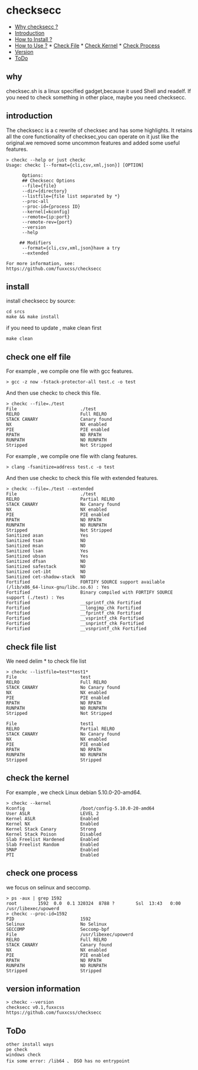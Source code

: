 # checksecc
* [Why checksecc ?](#why)
* [Introduction](#introduction)
* [How to Install ?](#install)
* [How to Use ?](#check-one-elf-file)
      * [Check File](#check-one-elf-file)
      * [Check Kernel](#check-the-kernel)
      * [Check Process](#check-one-process)
* [Version](#version-information)
* [ToDo]()
## why
checksec.sh is a linux specified gadget,because it used Shell and readelf. If you need to check something in other place, maybe you need checksecc.
## introduction
The checksecc is a c rewrite of checksec and has some highlights. It retains all the core functionality of checksec,you can operate on it just like the original.we removed some uncommon features and added some useful features.
``` shell
> checkc --help or just checkc
Usage: checkc [--format={cli,csv,xml,json}] [OPTION]

      Options:
      ## Checksecc Options
      --file={file}
      --dir={directory}
      --listfile={file list separated by *}
      --proc-all
      --proc-id={process ID}
      --kernel[=kconfig]
      --remote={ip:port}
      --remote-rev={port}
      --version
      --help

     ## Modifiers
      --format={cli,csv,xml,json}have a try
      --extended

For more information, see:
https://github.com/fuxxcss/checksecc

```
## install 
install checksecc by source:
``` shell
cd srcs
make && make install
```
if you need to update , make clean first
``` shell
make clean
```
## check one elf file
For example , we compile one file with gcc features.
``` shell
> gcc -z now -fstack-protector-all test.c -o test
```
And then use checkc to check this file.
``` shell
> checkc --file=./test
File                        ./test
RELRO                       Full RELRO
STACK CANARY                Canary found
NX                          NX enabled
PIE                         PIE enabled
RPATH                       NO RPATH
RUNPATH                     NO RUNPATH
Stripped                    Not Stripped
```
For example , we compile one file with clang features.
``` shell
> clang -fsanitize=address test.c -o test
```
And then use checkc to check this file with extended features.
``` shell
> checkc --file=./test --extended
File                        ./test
RELRO                       Partial RELRO
STACK CANARY                No Canary found
NX                          NX enabled
PIE                         PIE enabled
RPATH                       NO RPATH
RUNPATH                     NO RUNPATH
Stripped                    Not Stripped
Sanitized asan              Yes
Sanitized tsan              NO
Sanitized msan              NO
Sanitized lsan              Yes
Sanitized ubsan             Yes
Sanitized dfsan             NO
Sanitized safestack         NO
Sanitized cet-ibt           NO
Sanitized cet-shadow-stack  NO
Fortified                   FORTIFY SOURCE support available (/lib/x86_64-linux-gnu/libc.so.6) : Yes
Fortified                   Binary compiled with FORTIFY SOURCE support (./test) : Yes
Fortified                   __sprintf_chk Fortified
Fortified                   __longjmp_chk Fortified
Fortified                   __fprintf_chk Fortified
Fortified                   __vsprintf_chk Fortified
Fortified                   __snprintf_chk Fortified
Fortified                   __vsnprintf_chk Fortified
```
## check file list
We need delim * to check file list
``` shell
> checkc --listfile=test*test1*
File                        test
RELRO                       Full RELRO
STACK CANARY                No Canary found
NX                          NX enabled
PIE                         PIE enabled
RPATH                       NO RPATH
RUNPATH                     NO RUNPATH
Stripped                    Not Stripped

File                        test1
RELRO                       Partial RELRO
STACK CANARY                No Canary found
NX                          NX enabled
PIE                         PIE enabled
RPATH                       NO RPATH
RUNPATH                     NO RUNPATH
Stripped                    Stripped
```
## check the kernel
For example , we check Linux debian 5.10.0-20-amd64.
``` shell
> checkc --kernel
Kconfig                     /boot/config-5.10.0-20-amd64
User ASLR                   LEVEL 2
Kernel ASLR                 Enabled
Kernel NX                   Enabled
Kernel Stack Canary         Strong
Kernel Stack Poison         Disabled
Slab Freelist Hardened      Enabled
Slab Freelist Random        Enabled
SMAP                        Enabled
PTI                         Enabled
```
## check one process
we focus on selinux and seccomp.
``` shell
> ps -aux | grep 1592
root        1592  0.0  0.1 320324  8788 ?        Ssl  13:43   0:00 /usr/libexec/upowerd
> checkc --proc-id=1592
PID                         1592
Selinux                     No Selinux
SECCOMP                     Seccomp-bpf
File                        /usr/libexec/upowerd
RELRO                       Full RELRO
STACK CANARY                Canary found
NX                          NX enabled
PIE                         PIE enabled
RPATH                       NO RPATH
RUNPATH                     NO RUNPATH
Stripped                    Stripped
```
## version information
``` shell
> checkc --version
checksecc v0.1,fuxxcss
https://github.com/fuxxcss/checksecc

```
## ToDo
``` shell
other install ways
pe check
windows check
fix some error: /lib64 、 DSO has no entrypoint
```



